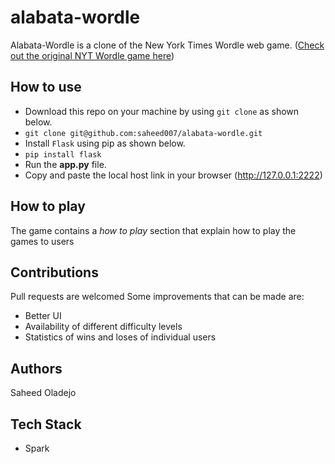 # alabata-wordle
Alabata-Wordle is a clone of the New York Times Wordle web game. ([Check out the original NYT Wordle game here](https://www.nytimes.com/games/wordle/index.html))

## How to use
* Download this repo on your machine by using `git clone` as shown below.
* ```git clone git@github.com:saheed007/alabata-wordle.git```
* Install `Flask` using pip as shown below.
* ```pip install flask```
* Run the **app.py** file.
* Copy and paste the local host link in your browser (http://127.0.0.1:2222) 

## How to play
The game contains a _how to play_ section that explain how to play the games to users

## Contributions
Pull requests are welcomed
Some improvements that can be made are:
* Better UI
* Availability of different difficulty levels
* Statistics of wins and loses of individual users

## Authors
Saheed Oladejo

## Tech Stack
* Spark
